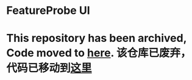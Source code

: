 # FeatureProbe UI

# This repository has been archived, Code moved to [here](https://github.com/FeatureProbe/FeatureProbe). 该仓库已废弃，代码已移动到[这里](https://github.com/FeatureProbe/FeatureProbe)
